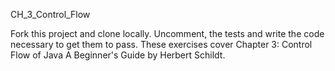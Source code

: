 CH_3_Control_Flow

Fork this project and clone locally. 
Uncomment, the tests and write the code necessary to get them to pass. 
These exercises cover Chapter 3: Control Flow of Java A Beginner's Guide by Herbert Schildt.


